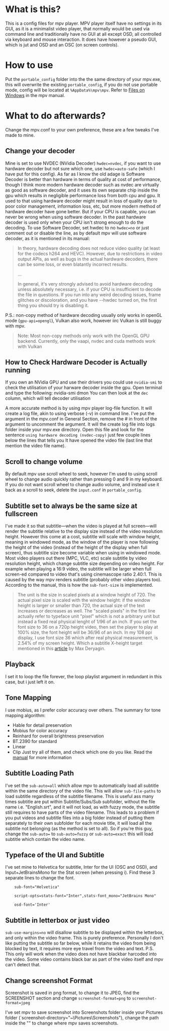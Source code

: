 # What is this?
This is a config files for mpv player. MPV player itself have no settings in its GUI, as it is a minimalist video player, that normally would be used via command line and traditionally have no GUI at all except OSD, all controlled via keyboard and mouse interaction. It does have however a pseudo GUI, which is jut and OSD and an OSC (on screen controls).

# How to use
Put the `portable_config` folder into the the same directory of your mpv.exe, this will overwrite the existing `portable_config`, if you do not use portable mode, config will be located at `%AppData%\mpv\mpv`. Refer to [Files on Windows](https://mpv.io/manual/stable/#files-on-windows) in the mpv manual.

# What to do afterwards?
Change the mpv.conf to your own preference, these are a few tweaks I've made to mine.

## Change your decoder
Mine is set to use NVDEC (NVidia Decoder) `hwdec=nvdec`, if you want to use hardware decoder but not sure which one, use `hwdec=auto-safe` (which I have put for this config). As far as I know the old adage is Software Decoder is better than hardware in terms of quality at cost of performance, though I think more modern hardware decoder such as nvdec are virtually as good as software decoder,  and it uses its own separate chip inside the gpu which results in negligible performance loss from both cpu and gpu. It used to that using hardware decoder might result in loss of quality due to poor color management, information loss, etc, but more modern method of hardware decoder have gone better. But if your CPU is capable, you can never be wrong when using software decoder. In the past hardware decoder is used only when your CPU isn't strong enough to do the decoding.
To use Software Decoder, set hwdec to no `hwdec=no` or just comment out or disable the line, as by default mpv will use software decoder, as it is mentioned in its manual:

>In theory, hardware decoding does not reduce video quality (at least for the codecs h264 and HEVC). However, due to restrictions in video output APIs, as well as bugs in the actual hardware decoders, there can be some loss, or even blatantly incorrect results.
>
>...
>
>In general, it's very strongly advised to avoid hardware decoding unless absolutely necessary, i.e. if your CPU is insufficient to decode the file in questions. If you run into any weird decoding issues, frame glitches or discoloration, and you have --hwdec turned on, the first thing you should try is disabling it.

P.S.: non-copy method of hardware decoding usually only works in openGL mode (`gpu-api=opengl`), Vulkan also work, however iirc Vulkan is still buggy with mpv.

> Note: Most non-copy methods only work with the OpenGL GPU backend. Currently, only the vaapi, nvdec and cuda methods work with Vulkan

## How to Check Hardware Decoder is Actually running
If you own an NVidia GPU and use their drivers you could use `nvidia-smi` to check the utilisation of your harware decoder inside the gpu.
Open terminal and type the following:
    nvidia-smi dmon
You can then look at the `dec` column, which will tell decoder utilisation

A more accurate method is by using mpv player log-file function. It will create a log file, akin to using verbose (-v) in command line. I've put the argument in the mpv.conf in General Section, remove the # in front of the argument to uncomment the argument. It will the create log file into logs folder inside your mpv.exe directory. Open this file and look for the sentence `using hardware decoding (nvdec-copy)` just few couple lines below the lines that tells you It have opened the video file (last line that mention the video file name).


## Scroll to change volume
By default mpv use scroll wheel to seek, however I'm used to using scroll wheel to change audio quickly rather than pressing 0 and 9 in my keyboard.
If you do not want scroll wheel to change audio volume, and instead use it back as a scroll to seek, delete the `input.conf` in `portable_config`.

## Subtitle set to always be the same size at fullscreen
I've made it so that subtitle—when the video is played at full screen—will render the subtitle relative to the display size instead of the video resolution height. However this come at a cost, subtitle will scale with window height, meaning in windowed mode, as the window of the player is now following the height of the video (instead of the height of the display when full screen), thus subtitle size become variable when using in windowed mode.
Most video players out there (MPC, VLC, etc) scale subtitle by video resolution height, which change subtitle size depending on video height. For example when playing a 16:9 video, the subtitle will be larger when full screen-ed compared to video that's using cinemascope ratio 2.40:1. This is caused by the way mpv renders subtitle (probably other video players too).
According to the manual, this is how the `sub-font-size` is implemented.
> The unit is the size in scaled pixels at a window height of 720. The actual pixel size is scaled with the window height: if the window height is larger or smaller than 720, the actual size of the text increases or decreases as well.
The "scaled pixels" in the first line actually refer to typeface unit "pixel" which is not a arbitrary unit but instead a fixed real physical lenght of 1/96 of an inch. If you set the font size to 36 on a 720p height video, then set the player to play at 100% size, the font height will be 36/96 of an inch.
In my 108 ppi display, I use font size 36 which after real physical measurement, is 2.54% of my screen height. Which a subtitle X-height target mentioned in this [article](https://www.md-subs.com/saa-subtitle-font-size) by Max Deryagin.

## Playback
I set it to loop the file forever, the loop playlist argument in redundant in this case, but i just left it on.

## Tone Mapping
I use mobius, as I prefer color accuracy over others. The summary for tone mapping algorithm:
- Hable for detail preservation
- Mobius for color accuracy
- Reinhard for overall brightness preservation
- BT.2390 for standard
- Linear
- Clip
Just try all of them, and check which one do you like. Read the [manual](https://mpv.io/manual/stable/#options-tone-mapping) for more information

## Subtitle Loading Path
I've set the `sub-auto=all` which allow mpv to automatically load all subtitle within the same directory of the video file. This will allow `sub-file-paths` to load subtitle regardless of the subtitle filename. This is useful ass many times subtitle are put within Subtitle/Subs/Sub subfolder, without the file name i.e. "English.srt", and it will not load, as with fuzzy mode, the subtitle still requires to have parts of the video filename.
This leads to a problem if you put videos and subtitle files into a big folder instead of putting them separately to their own subfolder for each movie title, it will load all the subtitle not belonging (as the method is set to all). So if you're this guy, change the `sub-auto=` to `sub-auto=fuzzy` or `sub-auto=exact` this will load subtitle which contain the video name.

## Typeface of the UI and Subtitle
I've set mine to Helvetica for subtitle, Inter for the UI (OSC and OSD), and Input+JetBrainsMono for the Stat screen (when pressing i). Find these 3 separate lines to change the font.

        sub-font="Helvetica"
        
        script-opts=stats-font="Inter",stats-font_mono="JetBrains Mono"
        
        osd-font='Inter'
        
 ## Subtitle in letterbox or just video
 `sub-use-margins=no` will disallow subtitle to be displayed within the letterbox, and only within the video frame. This is purely preference. Personally I don't like putting the subtitle so far below, while it retains the video from being blocked by text, it requires more eye travel from the video and text.
P.S. This only will work when the video does not have blackbar harcoded into the video. Some video contains black bar as part of the video itself and mpv can't detect that.

## Change screenshot Format
Screenshot is saved in png format, to change it to JPEG, find the SCREENSHOT section and change `screenshot-format=png` to `screenshot-format=jpeg`

I've set mpv to save screenshot into Screenshots folder inside your Pictures folder (`screenshot-directory="~\Pictures\Screenshots"), change the path inside the "" to change where mpv saves screenshots.
